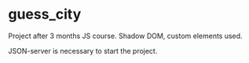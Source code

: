 # guess_city

Project after 3 months JS course. Shadow DOM, custom elements used.

JSON-server is necessary to start the project.
